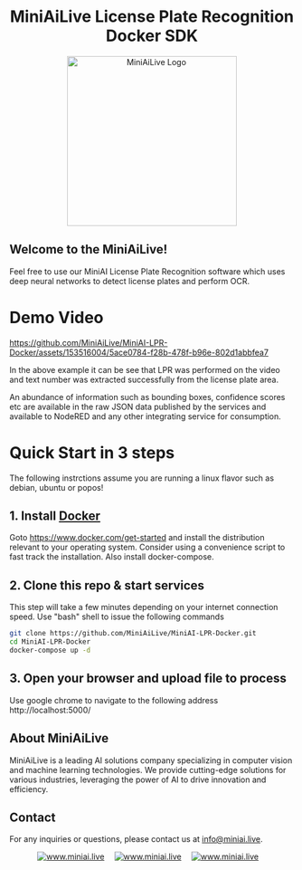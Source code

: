 <div align="center">
   <h1> MiniAiLive License Plate Recognition Docker SDK </h1>
   <img src=https://www.miniai.live/wp-content/uploads/2023/03/logo_name-1-768x426.png alt="MiniAiLive Logo"
   width="300">
</div>

## Welcome to the MiniAiLive!
Feel free to use our MiniAI License Plate Recognition software which uses deep neural networks to detect license plates and perform OCR.

# Demo Video

https://github.com/MiniAiLive/MiniAI-LPR-Docker/assets/153516004/5ace0784-f28b-478f-b96e-802d1abbfea7

In the above example it can be see that LPR was performed on the video and text number was extracted successfully from the license plate area.

An abundance of information such as bounding boxes, confidence scores etc are available in the raw JSON data published by the services and available to NodeRED and any other integrating service for consumption.

# Quick Start in 3 steps

The following instrctions assume you are running a linux flavor such as debian, ubuntu or popos!

## 1. Install [Docker](https://www.docker.com/get-started)
Goto https://www.docker.com/get-started and install the distribution relevant to your operating system. Consider using a convenience script to fast track the installation.
Also install docker-compose.

## 2. Clone this repo & start services
This step will take a few minutes depending on your internet connection speed. Use "bash" shell to issue the following commands

```bash
git clone https://github.com/MiniAiLive/MiniAI-LPR-Docker.git
cd MiniAI-LPR-Docker
docker-compose up -d
```


## 3. Open your browser and upload file to process

Use google chrome to navigate to the following address
http://localhost:5000/

## About MiniAiLive
MiniAiLive is a leading AI solutions company specializing in computer vision and machine learning technologies. We provide cutting-edge solutions for various industries, leveraging the power of AI to drive innovation and efficiency.

## Contact
For any inquiries or questions, please contact us at info@miniai.live.

<p align="center">
<a target="_blank" href="https://t.me/Contact_MiniAiLive"><img src="https://img.shields.io/badge/telegram-@MiniAiLive-blue.svg?logo=telegram" alt="www.miniai.live"></a>&emsp;
<a target="_blank" href="https://wa.me/+19162702374"><img src="https://img.shields.io/badge/whatsapp-MiniAiLive-blue.svg?logo=whatsapp" alt="www.miniai.live"></a>&emsp;
<a target="_blank" href="https://join.skype.com/invite/ltQEVDmVddTe"><img src="https://img.shields.io/badge/skype-MiniAiLive-blue.svg?logo=skype" alt="www.miniai.live"></a>&emsp;
</p>
